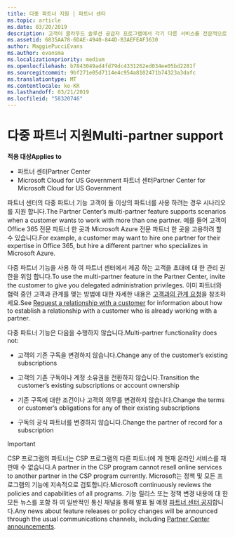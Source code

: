 ```yaml
---
title: 다중 파트너 지원 | 파트너 센터
ms.topic: article
ms.date: 03/20/2019
description: 고객이 클라우드 솔루션 공급자 프로그램에서 각기 다른 서비스를 전문적으로 제공하는 여러 파트너와 작업하려고 할 수도 있습니다.
ms.assetid: 6835AA78-6DAE-4940-844D-B3AEFEAF3630
author: MaggiePucciEvans
ms.author: evansma
ms.localizationpriority: medium
ms.openlocfilehash: b7843049ad4fd79dc4331262ed034ee05bd2281f
ms.sourcegitcommit: 9bf271e05d7114e4c954a8102471b74323a3dafc
ms.translationtype: MT
ms.contentlocale: ko-KR
ms.lasthandoff: 03/21/2019
ms.locfileid: "58320746"
---
```

# <a name="multi-partner-support"></a><span data-ttu-id="96cc3-103">다중 파트너 지원</span><span class="sxs-lookup"><span data-stu-id="96cc3-103">Multi-partner support</span></span>

<span data-ttu-id="96cc3-104">**적용 대상**</span><span class="sxs-lookup"><span data-stu-id="96cc3-104">**Applies to**</span></span>

-  <span data-ttu-id="96cc3-105">파트너 센터</span><span class="sxs-lookup"><span data-stu-id="96cc3-105">Partner Center</span></span>
-  <span data-ttu-id="96cc3-106">Microsoft Cloud for US Government 파트너 센터</span><span class="sxs-lookup"><span data-stu-id="96cc3-106">Partner Center for Microsoft Cloud for US Government</span></span>

<span data-ttu-id="96cc3-107">파트너 센터의 다중 파트너 기능 고객이 둘 이상의 파트너를 사용 하려는 경우 시나리오를 지원 합니다.</span><span class="sxs-lookup"><span data-stu-id="96cc3-107">The Partner Center’s multi-partner feature supports scenarios when a customer wants to work with more than one partner.</span></span> <span data-ttu-id="96cc3-108">예를 들어 고객이 Office 365 전문 파트너 한 곳과 Microsoft Azure 전문 파트너 한 곳을 고용하려 할 수 있습니다.</span><span class="sxs-lookup"><span data-stu-id="96cc3-108">For example, a customer may want to hire one partner for their expertise in Office 365, but hire a different partner who specializes in Microsoft Azure.</span></span>

<span data-ttu-id="96cc3-109">다중 파트너 기능을 사용 하 여 파트너 센터에서 제공 하는 고객을 초대에 대 한 관리 권한을 위임 합니다.</span><span class="sxs-lookup"><span data-stu-id="96cc3-109">To use the multi-partner feature in the Partner Center, invite the customer to give you delegated administration privileges.</span></span> <span data-ttu-id="96cc3-110">이미 파트너와 협력 중인 고객과 관계를 맺는 방법에 대한 자세한 내용은 [고객과의 관계 요청](request-a-relationship-with-a-customer.md)을 참조하세요.</span><span class="sxs-lookup"><span data-stu-id="96cc3-110">See [Request a relationship with a customer](request-a-relationship-with-a-customer.md) for information about how to establish a relationship with a customer who is already working with a partner.</span></span>

<span data-ttu-id="96cc3-111">다중 파트너 기능은 다음을 수행하지 않습니다.</span><span class="sxs-lookup"><span data-stu-id="96cc3-111">Multi-partner functionality does not:</span></span>

- <span data-ttu-id="96cc3-112">고객의 기존 구독을 변경하지 않습니다.</span><span class="sxs-lookup"><span data-stu-id="96cc3-112">Change any of the customer’s existing subscriptions</span></span>

- <span data-ttu-id="96cc3-113">고객의 기존 구독이나 계정 소유권을 전환하지 않습니다.</span><span class="sxs-lookup"><span data-stu-id="96cc3-113">Transition the customer’s existing subscriptions or account ownership</span></span>

- <span data-ttu-id="96cc3-114">기존 구독에 대한 조건이나 고객의 의무를 변경하지 않습니다.</span><span class="sxs-lookup"><span data-stu-id="96cc3-114">Change the terms or customer’s obligations for any of their existing subscriptions</span></span>

- <span data-ttu-id="96cc3-115">구독의 공식 파트너를 변경하지 않습니다.</span><span class="sxs-lookup"><span data-stu-id="96cc3-115">Change the partner of record for a subscription</span></span>

> [!IMPORTANT]  
> <span data-ttu-id="96cc3-116">CSP 프로그램의 파트너는 CSP 프로그램의 다른 파트너에 게 현재 온라인 서비스를 재판매 수 없습니다.</span><span class="sxs-lookup"><span data-stu-id="96cc3-116">A partner in the CSP program cannot resell online services to another partner in the CSP program currently.</span></span> <span data-ttu-id="96cc3-117">Microsoft는 정책 및 모든 프로그램의 기능에 지속적으로 검토합니다.</span><span class="sxs-lookup"><span data-stu-id="96cc3-117">Microsoft continuously reviews the policies and capabilities of all programs.</span></span> <span data-ttu-id="96cc3-118">기능 릴리스 또는 정책 변경 내용에 대 한 모든 뉴스를 포함 하 여 일반적인 통신 채널을 통해 발표 될 예정 [파트너 센터 공지](https://partner.microsoft.com/en-us/pcv/announcements)합니다.</span><span class="sxs-lookup"><span data-stu-id="96cc3-118">Any news about feature releases or policy changes will be announced through the usual communications channels, including [Partner Center announcements](https://partner.microsoft.com/en-us/pcv/announcements).</span></span>